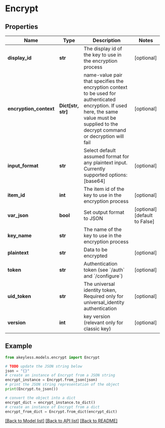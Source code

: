 # Encrypt


## Properties

Name | Type | Description | Notes
------------ | ------------- | ------------- | -------------
**display_id** | **str** | The display id of the key to use in the encryption process | [optional] 
**encryption_context** | **Dict[str, str]** | name-value pair that specifies the encryption context to be used for authenticated encryption. If used here, the same value must be supplied to the decrypt command or decryption will fail | [optional] 
**input_format** | **str** | Select default assumed format for any plaintext input. Currently supported options: [base64] | [optional] 
**item_id** | **int** | The item id of the key to use in the encryption process | [optional] 
**var_json** | **bool** | Set output format to JSON | [optional] [default to False]
**key_name** | **str** | The name of the key to use in the encryption process | 
**plaintext** | **str** | Data to be encrypted | [optional] 
**token** | **str** | Authentication token (see &#x60;/auth&#x60; and &#x60;/configure&#x60;) | [optional] 
**uid_token** | **str** | The universal identity token, Required only for universal_identity authentication | [optional] 
**version** | **int** | key version (relevant only for classic key) | [optional] 

## Example

```python
from akeyless.models.encrypt import Encrypt

# TODO update the JSON string below
json = "{}"
# create an instance of Encrypt from a JSON string
encrypt_instance = Encrypt.from_json(json)
# print the JSON string representation of the object
print(Encrypt.to_json())

# convert the object into a dict
encrypt_dict = encrypt_instance.to_dict()
# create an instance of Encrypt from a dict
encrypt_from_dict = Encrypt.from_dict(encrypt_dict)
```
[[Back to Model list]](../README.md#documentation-for-models) [[Back to API list]](../README.md#documentation-for-api-endpoints) [[Back to README]](../README.md)


